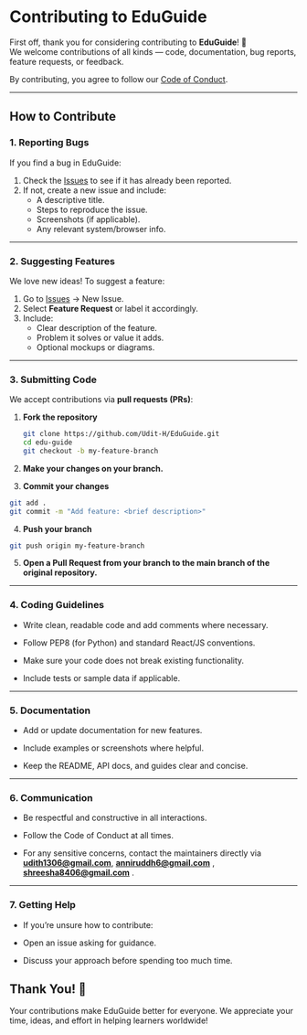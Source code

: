 # Contributing to EduGuide

First off, thank you for considering contributing to **EduGuide**! 🎉  
We welcome contributions of all kinds — code, documentation, bug reports, feature requests, or feedback.  

By contributing, you agree to follow our [Code of Conduct](CODE_OF_CONDUCT.md).

---

## How to Contribute

### 1. Reporting Bugs
If you find a bug in EduGuide:

1. Check the [Issues](https://github.com/your-username/edu-guide/issues) to see if it has already been reported.  
2. If not, create a new issue and include:
   - A descriptive title.
   - Steps to reproduce the issue.
   - Screenshots (if applicable).
   - Any relevant system/browser info.

---

### 2. Suggesting Features
We love new ideas! To suggest a feature:

1. Go to [Issues](https://github.com/your-username/edu-guide/issues) → New Issue.  
2. Select **Feature Request** or label it accordingly.  
3. Include:
   - Clear description of the feature.
   - Problem it solves or value it adds.
   - Optional mockups or diagrams.

---

### 3. Submitting Code
We accept contributions via **pull requests (PRs)**:

1. **Fork the repository**  
   ```bash
   git clone https://github.com/Udit-H/EduGuide.git
   cd edu-guide
   git checkout -b my-feature-branch
2. **Make your changes on your branch.**

3. **Commit your changes**

```bash
git add .
git commit -m "Add feature: <brief description>"
```
4. **Push your branch**

```bash
git push origin my-feature-branch
```
5. **Open a Pull Request from your branch to the main branch of the original repository.**

---

### 4. Coding Guidelines
- Write clean, readable code and add comments where necessary.

- Follow PEP8 (for Python) and standard React/JS conventions.

- Make sure your code does not break existing functionality.

- Include tests or sample data if applicable.

---

### 5. Documentation
- Add or update documentation for new features.

- Include examples or screenshots where helpful.

- Keep the README, API docs, and guides clear and concise.

---

### 6. Communication
- Be respectful and constructive in all interactions.

- Follow the Code of Conduct at all times.

- For any sensitive concerns, contact the maintainers directly via **udith1306@gmail.com**, **anniruddh6@gmail.com** , **shreesha8406@gmail.com** .

---

### 7. Getting Help
- If you’re unsure how to contribute:

- Open an issue asking for guidance.

- Discuss your approach before spending too much time.

## Thank You! 🙏
Your contributions make EduGuide better for everyone.
We appreciate your time, ideas, and effort in helping learners worldwide!
